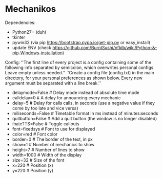 # Mechanikos

Dependencies:
* Python27+ (duh)
* tkinter
* pywin32 (via pip https://bootstrap.pypa.io/get-pip.py or easy_install)
* update ENV (check https://github.com/BurntSushi/nfldb/wiki/Python-&-pip-Windows-installation)

Config:
''The first line of every project is a config containing some of the following info separated by semicolon, which overwrites personal configs. Leave empty unless needed.''
''Create a config file (config.txt) in the main directory, for your personal preferences as shown below. Every new argument must be separated with a line break.''
* delaymode=False     # Delay mode instead of absolute time mode
* calldelay=0         # A delay for announcing every mechanic
* delay=5             # Delay for calls calls, in seconds (use a negative value if they come by too late and vice versa)
* miliseconds=False   # Timetable format in ms instead of minutes:seconds
* quitbutton=False    # Add a quit button (the window is no longer disabled)
* ihateTTS=False      # Toggle callouts
* font=fixedsys       # Font to use for displayed
* color=red           # Font color
* border=0            # The border of the text, in px
* show=1              # Number of mechanics to show
* height=7            # Number of lines to show
* width=1000          # Width of the display
* size=32             # Size of the font
* x=220               # Position (x)
* y=220               # Position (y)
